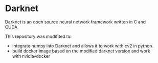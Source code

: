 

# Darknet #
Darknet is an open source neural network framework written in C and CUDA. 

This repository was modifited to:
- integrate numpy into Darknet and allows it to work with cv2 in python.
- build docker image based on the modified darknet version and work with nvidia-docker
